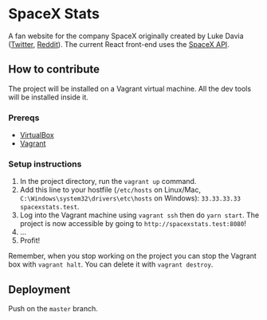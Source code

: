 # SpaceX Stats
A fan website for the company SpaceX originally created by Luke Davia ([Twitter](https://twitter.com/lukealization), [Reddit](https://reddit.com/u/EchoLogic)). The current React front-end uses the [SpaceX API](https://github.com/r-spacex/SpaceX-API).

## How to contribute

The project will be installed on a Vagrant virtual machine. All the dev tools will be installed inside it.

### Prereqs
- [VirtualBox](https://www.virtualbox.org/wiki/Downloads)
- [Vagrant](https://www.vagrantup.com/downloads.html)

### Setup instructions

1. In the project directory, run the `vagrant up` command.
2. Add this line to your hostfile (`/etc/hosts` on Linux/Mac, `C:\Windows\system32\drivers\etc\hosts` on Windows): `33.33.33.33 spacexstats.test`.
3. Log into the Vagrant machine using `vagrant ssh` then do `yarn start`. The project is now accessible by going to `http://spacexstats.test:8080`!
4. ...
5. Profit!

Remember, when you stop working on the project you can stop the Vagrant box with `vagrant halt`. You can delete it with `vagrant destroy`.


## Deployment

Push on the `master` branch.
